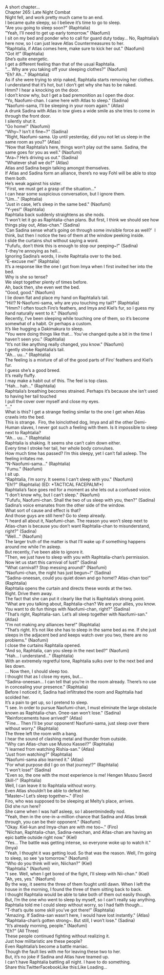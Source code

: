 <br/>
A short chapter…<br/>
Chapter 265: Late Night Combat<br/>
Night fell, and work pretty much came to an end.<br/>
I became quite sleepy, so I believe it’s time to go to sleep.<br/>
"Are you going to sleep soon?" (Raphtalia)<br/>
"Yeah, I’ll need to get up early tomorrow." (Naofumi)<br/>
I sit on my bed and ponder who to call for guard duty today… No, Raphtalia’s here now, so I can just leave Atlas Countermeasures to her.<br/>
"Raphtalia, if Atlas comes here, make sure to kick her out." (Naofumi)<br/>
"Got it!" (Raphtalia)<br/>
She’s quite energetic.<br/>
I get a different feeling than that of the usual Raphtalia.<br/>
"… Why are you taking off your sleeping clothes?" (Naofumi)<br/>
"Eh? Ah…" (Raphtalia)<br/>
As if she were trying to strip naked, Raphtalia starts removing her clothes.<br/>
I understand that it’s hot, but I don’t get why she has to be naked.<br/>
Hmm? I hear a knocking on the door.<br/>
I don’t know why, but I get a bad premonition as I open the door.<br/>
"Yo, Naofumi-chan. I came here with Atlas to sleep." (Sadina)<br/>
"Naofumi-sama, I’ll be sleeping in your room again." (Atlas)<br/>
A drunk Sadina with Atlas in tow gives a wide smile as she tries to come in through the front door.<br/>
I silently shut it.<br/>
"Go home!" (Naofumi)<br/>
"Why~? Isn’t it fine~?" (Sadina)<br/>
"Right, Naofumi-sama. Up until yesterday, did you not let us sleep in the same room as you?" (Atlas)<br/>
"Now that Raphtalia’s here, things won’t play out the same. Sadina, the same goes for you as well." (Naofumi)<br/>
"Ara~? He’s driving us out." (Sadina)<br/>
"Whatever shall we do?" (Atlas)<br/>
Atlas and Sadina begin talking amongst themselves.<br/>
If Atlas and Sadina form an alliance, there’s no way Fohl will be able to stop them both.<br/>
He’s weak against his sister.<br/>
"First, we must get a grasp of the situation…"<br/>
I can hear some suspicious conversation, but I ignore them.<br/>
"Um…" (Raphtalia)<br/>
"Just in case, let’s sleep in the same bed." (Naofumi)<br/>
"Y-yes!" (Raphtalia)<br/>
Raphtalia back suddenly straightens as she nods.<br/>
"I won’t let it go as Raphtalia-chan plans. But first, I think we should see how things play out, Atlas-chan." (Sadina)<br/>
‘Can Sadina sense what’s going on through some invisible force as well?’  I think, but then I notice the two of them at the window peeking inside.<br/>
I slide the curtains shut without saying a word.<br/>
"Fufufu, don’t think this is enough to stop our peeping~!" (Sadina)<br/>
T-they’re annoying as hell…<br/>
Ignoring Sadina’s words, I invite Raphtalia over to the bed.<br/>
"E-excuse me!" (Raphtalia)<br/>
It’s a response like the one I got from Imya when I first invited her into the bed.<br/>
Why is she so tense?<br/>
We slept together plenty of times before.<br/>
Ah, back then, she even wet the bed.<br/>
"Good, good." (Naofumi)<br/>
I lie down flat and place my hand on Raphtalia’s tail.<br/>
"Hii!? N-Naofumi-sama, why are you touching my tail?" (Raphtalia)<br/>
"Hmm? I often touch Firo’s feathers, and Imya and Kiel’s fur, so I guess my hand naturally went to it." (Naofumi)<br/>
Recently, I’ve been sleeping while touching one of them, so it’s become somewhat of a habit. Or perhaps a custom.<br/>
It’s like hugging a Dakimakura to sleep.<br/>
"You were doing things like that… You’ve changed quite a bit in the time I haven’t seen you." (Raphtalia)<br/>
"It’s not like anything really changed, you know." (Naofumi)<br/>
I gently stroke Raphtalia’s tail.<br/>
"Ah… uu…" (Raphtalia)<br/>
The feeling is a mixture of all of the good parts of Firo’ feathers and Kiel’s fur.<br/>
I guess she’s a good breed.<br/>
It’s really fluffy.<br/>
I may make a habit out of this. The feel is top class.<br/>
"Hah… hah…" (Raphtalia)<br/>
Raphtalia’s breathing becomes strained. Perhaps it’s because she isn’t used to having her tail touched<br/>
I pull the cover over myself and close my eyes.<br/>
"…"<br/>
What is this? I get a strange feeling similar to the one I get when Atlas crawls into the bed.<br/>
This is strange.  Firo, the loinclothed dog, Imya and all the other Demi-Human slaves, I never got such a feeling with them. Is it impossible to sleep next to Raphtalia?<br/>
"Ah… uu…" (Raphtalia)<br/>
Raphtalia is shaking. It seems she can’t calm down either.<br/>
Every time I stroke her tail, her whole body convulses.<br/>
How much time has passed? I’m this sleepy, yet I can’t fall asleep. The feeling irritates me.<br/>
"N-Naofumi-sama…" (Raphtalia)<br/>
"Fumu." (Naofumi)<br/>
I sit up.<br/>
"Raphtalia, I’m sorry. It seems I can’t sleep with you." (Naofumi)<br/>
"Eh!?" (Raphtalia) (ED: *TACTICAL FACEPALM!*)<br/>
Raphtalia’s face goes red for a moment as she lets out a confused voice.<br/>
"I don’t know why, but I can’t sleep." (Naofumi)<br/>
"Fufufu, Naofumi-chan. Shall the two of us sleep with you, then?" (Sadina)<br/>
Sadina’s voice emanates from the other side of the window.<br/>
What sort of cause and effect is that?<br/>
And those guys are still here? Go to sleep already.<br/>
"I heard all about it, Naofumi-chan. The reason you won’t sleep next to Atlas-chan is because you don’t want Raphtalia-chan to misunderstand, right?" (Sadina)<br/>
"Well…" (Naofumi)<br/>
The larger truth of the matter is that I’ll wake up if something happens around me while I’m asleep.<br/>
But recently, I’ve been able to ignore it.<br/>
"Then, we just have to sleep with you with Raphtalia-chan’s permission. Now let us start this carnival of lust!" (Sadina)<br/>
"What carnival!? Stop messing around!" (Naofumi)<br/>
"Naofumi-chan, the night has just begun~!" (Sadina)<br/>
"Sadina-oneesan, could you quiet down and go home!? Atlas-chan too!" (Raphtalia)<br/>
Raphtalia opens the curtain and directs these words at the two.<br/>
Right. Drive them away.<br/>
The fact that she can put it clearly like that is Raphtalia’s strong point.<br/>
"What are you talking about, Raphtalia-chan? We are your allies, you know. You want to do fun things with Naofumi-chan, right?" (Sadina)<br/>
"That’s right, Raphtalia-san. Let’s all sleep together with Naofumi-san." (Atlas)<br/>
"I’m not making any alliances here!" (Raphtalia)<br/>
"That’s right. It’s not like she has to sleep in the same bed as me. If she just sleeps in the adjacent bed and keeps watch over you two, there are no problems." (Naofumi)<br/>
I close the curtains Raphtalia opened.<br/>
"And so, Raphtalia, can you sleep in the next bed?" (Naofumi)<br/>
"Hah… I understand…" (Raphtalia)<br/>
With an extremely regretful tone, Raphtalia sulks over to the next bed and lies down.<br/>
… Now then, I should sleep too.<br/>
I thought that as I close my eyes, but…<br/>
"Sadina-oneesan… I can tell that you’re in the room already. There’s no use in concealing your presence." (Raphtalia)<br/>
Before I noticed it, Sadina had infiltrated the room and Raphtalia had scolded her.<br/>
It’s a pain to get up, so I pretend to sleep.<br/>
"I see. In order to pursue Naofumi-chan, I must eliminate the large obstacle known as Raphtalia-chan. Onee-san won’t lose." (Sadina)<br/>
"Reinforcements have arrived!" (Atlas)<br/>
"Fine… Then I’ll be your opponent! Naofumi-sama, just sleep over there without worry." (Raphtalia)<br/>
The three left the room with a bang.<br/>
I hear the sound of clashing metal and thunder from outside.<br/>
"Why can Atlas-chan use Musou Kassei!?" (Raphtalia)<br/>
"I learned from watching Rishia-san." (Atlas)<br/>
"Just from watching?" (Raphtalia)<br/>
"Naofumi-sama also learned it." (Atlas)<br/>
"For what purpose did I go on that journey!?" (Raphtalia)<br/>
"I won’t lose!" (Sadina)<br/>
"Even so, the one with the most experience is me! Hengen Musou Sword Skill-!" (Raphtalia)<br/>
Well, I can leave it to Raphtalia without worry.<br/>
Even Atlas shouldn’t be able to defeat her.<br/>
"Master~! Let’s sleep together~." (Firo)<br/>
Firo, who was supposed to be sleeping at Melty’s place, arrives.<br/>
Did she run here?<br/>
She came when I was half asleep, so I absentmindedly nod.<br/>
"Yeah, then in the one-in-a-million chance that Sadina and Atlas break through, you can be their opponent." (Naofumi)<br/>
"Okay. Kiel-kun and Imya-chan are with me too~." (Firo)<br/>
"Niichan, Raphtalia-chan, Sadina-neechan, and Atlas-chan are having an epic battle outside right now." (Kiel)<br/>
"Yes… The battle was getting intense, so everyone woke up to watch it." (Imya)<br/>
"Yeah, I thought it was getting loud. So that was the reason. Well, I’m going to sleep, so see ‘ya tomorrow." (Naofumi)<br/>
"Who do you think will win, Niichan?" (Kiel)<br/>
"Raphtalia." (Naofumi)<br/>
"I see. Well, when I get bored of the fight, I’ll sleep with Nii-chan." (Kiel)<br/>
"Ah, yes, yes." (Naofumi)<br/>
By the way, it seems the three of them fought until dawn. When I left the house in the morning, I found the three of them sitting back to back.<br/>
I thought Raphtalia would be able to take both of them out easily though.<br/>
But, I’m the one who went to sleep by myself, so I can’t really say anything.<br/>
Raphtalia told me I could sleep without worry, so I had faith though…<br/>
"T-that’s quite some skill you’ve got there!" (Raphtalia)<br/>
"Amazing. If Sadina-san wasn’t here, I would have lost instantly." (Atlas)<br/>
"Raphtalia-chan’s gotten strong~. But still, I won’t lose." (Sadina)<br/>
"It’s already morning, people." (Naofumi)<br/>
"Eh?" (All Three)<br/>
These people continued fighting without realizing it.<br/>
Just how militaristic are these people?<br/>
Even Raphtalia’s become a battle maniac.<br/>
Though the fault lies with me for leaving these two to her.<br/>
But, it’s no joke if Sadina and Atlas have teamed up.<br/>
I can’t have Raphtalia battling all night. I have to do something.<br/>
Share this:TwitterFacebookLike this:Like Loading... <br/>
